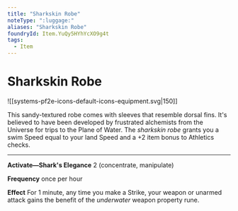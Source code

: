 ```yaml
---
title: "Sharkskin Robe"
noteType: ":luggage:"
aliases: "Sharkskin Robe"
foundryId: Item.YuQy5HYhYcXO9g4t
tags:
  - Item
---
```


# Sharkskin Robe
![[systems-pf2e-icons-default-icons-equipment.svg|150]]

This sandy-textured robe comes with sleeves that resemble dorsal fins. It's believed to have been developed by frustrated alchemists from the Universe for trips to the Plane of Water. The _sharkskin robe_ grants you a swim Speed equal to your land Speed and a +2 item bonus to Athletics checks.

* * *

**Activate—Shark's Elegance** 2 (concentrate, manipulate)

**Frequency** once per hour

**Effect** For 1 minute, any time you make a Strike, your weapon or unarmed attack gains the benefit of the _underwater_ weapon property rune.


